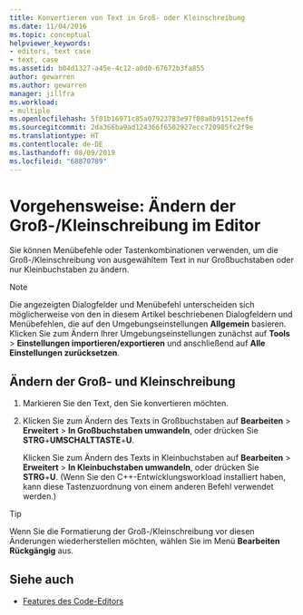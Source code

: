 ```yaml
---
title: Konvertieren von Text in Groß- oder Kleinschreibung
ms.date: 11/04/2016
ms.topic: conceptual
helpviewer_keywords:
- editors, text case
- text, case
ms.assetid: b04d1327-a45e-4c12-a0d0-67672b3fa855
author: gewarren
ms.author: gewarren
manager: jillfra
ms.workload:
- multiple
ms.openlocfilehash: 5f01b16971c85a07923783e97f08a8b91512eef6
ms.sourcegitcommit: 2da366ba9ad124366f6502927ecc720985fc2f9e
ms.translationtype: HT
ms.contentlocale: de-DE
ms.lasthandoff: 08/09/2019
ms.locfileid: "68870789"
---
```

# <a name="how-to-change-text-case-in-the-editor"></a>Vorgehensweise: Ändern der Groß-/Kleinschreibung im Editor

Sie können Menübefehle oder Tastenkombinationen verwenden, um die Groß-/Kleinschreibung von ausgewähltem Text in nur Großbuchstaben oder nur Kleinbuchstaben zu ändern.

> [!NOTE]
> Die angezeigten Dialogfelder und Menübefehl unterscheiden sich möglicherweise von den in diesem Artikel beschriebenen Dialogfeldern und Menübefehlen, die auf den Umgebungseinstellungen **Allgemein** basieren. Klicken Sie zum Ändern Ihrer Umgebungseinstellungen zunächst auf **Tools** > **Einstellungen importieren/exportieren** und anschließend auf **Alle Einstellungen zurücksetzen**.

## <a name="to-change-text-case"></a>Ändern der Groß- und Kleinschreibung

1. Markieren Sie den Text, den Sie konvertieren möchten.

2. Klicken Sie zum Ändern des Texts in Großbuchstaben auf **Bearbeiten** > **Erweitert** > **In Großbuchstaben umwandeln**, oder drücken Sie **STRG**+**UMSCHALTTASTE**+**U**.

   Klicken Sie zum Ändern des Texts in Kleinbuchstaben auf **Bearbeiten** > **Erweitert** > **In Kleinbuchstaben umwandeln**, oder drücken Sie **STRG**+**U**. (Wenn Sie den C++-Entwicklungsworkload installiert haben, kann diese Tastenzuordnung von einem anderen Befehl verwendet werden.)

> [!TIP]
> Wenn Sie die Formatierung der Groß-/Kleinschreibung vor diesen Änderungen wiederherstellen möchten, wählen Sie im Menü **Bearbeiten** **Rückgängig** aus.

## <a name="see-also"></a>Siehe auch

- [Features des Code-Editors](../ide/writing-code-in-the-code-and-text-editor.md)
